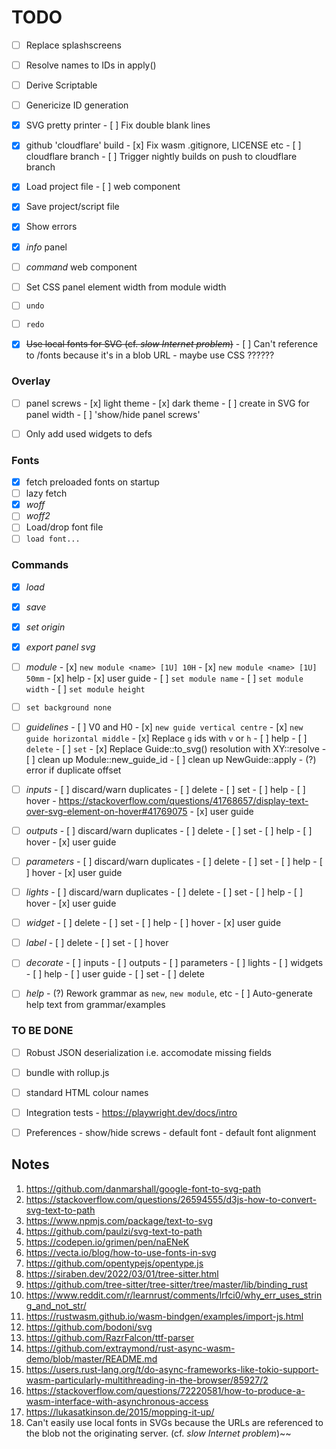 # TODO

- [ ] Replace splashscreens
- [ ] Resolve names to IDs in apply()
- [ ] Derive Scriptable
- [ ] Genericize ID generation

- [x] SVG pretty printer
      - [ ] Fix double blank lines

- [x] github 'cloudflare' build
      - [x] Fix wasm .gitignore, LICENSE etc
      - [ ] cloudflare branch
      - [ ] Trigger nightly builds on push to cloudflare branch

- [x] Load project file
      - [ ] web component

- [x] Save project/script file
- [x] Show errors

- [x] _info_ panel
- [ ] _command_ web component
- [ ] Set CSS panel element width from module width
- [ ] `undo`
- [ ] `redo`
- [x] ~~Use local fonts for SVG (cf. _slow Internet problem_)~~
      - [ ] Can't reference to /fonts because it's in a blob URL - maybe use CSS ??????

### Overlay
- [ ] panel screws
      - [x] light theme
      - [x] dark theme
      - [ ] create in SVG for panel width
      - [ ] 'show/hide panel screws'
- [ ] Only add used widgets to defs


### Fonts 
- [x] fetch preloaded fonts on startup
- [ ] lazy fetch
- [x] _woff_
- [ ] _woff2_
- [ ] Load/drop font file
- [ ] `load font...`

### Commands
- [x] _load_
- [x] _save_
- [x] _set origin_
- [x] _export panel svg_

- [ ] _module_
      - [x] `new module <name> [1U] 10H`
      - [x] `new module <name> [1U] 50mm`
      - [x] help
      - [x] user guide
      - [ ] `set module name`
      - [ ] `set module width`
      - [ ] `set module height`

- [ ] `set background none`

- [ ] _guidelines_
      - [ ] V0 and H0
      - [x] `new guide vertical centre`
      - [x] `new guide horizontal middle`
      - [x] Replace `g` ids with `v` or `h`
      - [ ] help
      - [ ] `delete`
      - [ ] `set`
      - [x] Replace Guide::to_svg() resolution with XY::resolve
      - [ ] clean up Module::new_guide_id
      - [ ] clean up NewGuide::apply
      - (?) error if duplicate offset

- [ ] _inputs_
      - [ ] discard/warn duplicates
      - [ ] delete
      - [ ] set
      - [ ] help
      - [ ] hover
            - https://stackoverflow.com/questions/41768657/display-text-over-svg-element-on-hover#41769075
      - [x] user guide

- [ ] _outputs_
      - [ ] discard/warn duplicates
      - [ ] delete
      - [ ] set
      - [ ] help
      - [ ] hover
      - [x] user guide

- [ ] _parameters_
      - [ ] discard/warn duplicates
      - [ ] delete
      - [ ] set
      - [ ] help
      - [ ] hover
      - [x] user guide

- [ ] _lights_
      - [ ] discard/warn duplicates
      - [ ] delete
      - [ ] set
      - [ ] help
      - [ ] hover
      - [x] user guide

- [ ] _widget_
      - [ ] delete
      - [ ] set
      - [ ] help
      - [ ] hover
      - [x] user guide

- [ ] _label_
      - [ ] delete
      - [ ] set
      - [ ] hover

- [ ] _decorate_
      - [ ] inputs
      - [ ] outputs
      - [ ] parameters
      - [ ] lights
      - [ ] widgets
      - [ ] help
      - [ ] user guide
      - [ ] set
      - [ ] delete

- [ ] _help_
       - (?) Rework grammar as `new`, `new module`, etc
       - [ ] Auto-generate help text from grammar/examples


### TO BE DONE
- [ ] Robust JSON deserialization i.e. accomodate missing fields
- [ ] bundle with rollup.js
- [ ] standard HTML colour names
- [ ] Integration tests
      - https://playwright.dev/docs/intro
- [ ] Preferences
      - show/hide screws
      - default font
      - default font alignment



## Notes

1.  https://github.com/danmarshall/google-font-to-svg-path
2.  https://stackoverflow.com/questions/26594555/d3js-how-to-convert-svg-text-to-path
3.  https://www.npmjs.com/package/text-to-svg
4.  https://github.com/paulzi/svg-text-to-path
5.  https://codepen.io/grimen/pen/naENeK
6.  https://vecta.io/blog/how-to-use-fonts-in-svg
7.  https://github.com/opentypejs/opentype.js
8.  https://siraben.dev/2022/03/01/tree-sitter.html
9.  https://github.com/tree-sitter/tree-sitter/tree/master/lib/binding_rust
10. https://www.reddit.com/r/learnrust/comments/lrfci0/why_err_uses_string_and_not_str/
11. https://rustwasm.github.io/wasm-bindgen/examples/import-js.html
12. https://github.com/bodoni/svg
13. https://github.com/RazrFalcon/ttf-parser
14. https://github.com/extraymond/rust-async-wasm-demo/blob/master/README.md
15. https://users.rust-lang.org/t/do-async-frameworks-like-tokio-support-wasm-particularly-multithreading-in-the-browser/85927/2
16. https://stackoverflow.com/questions/72220581/how-to-produce-a-wasm-interface-with-asynchronous-access
17. https://lukasatkinson.de/2015/mopping-it-up/
18. Can't easily use local fonts in SVGs because the URLs are referenced to the blob not the originating server.
    (cf. _slow Internet problem_)~~


